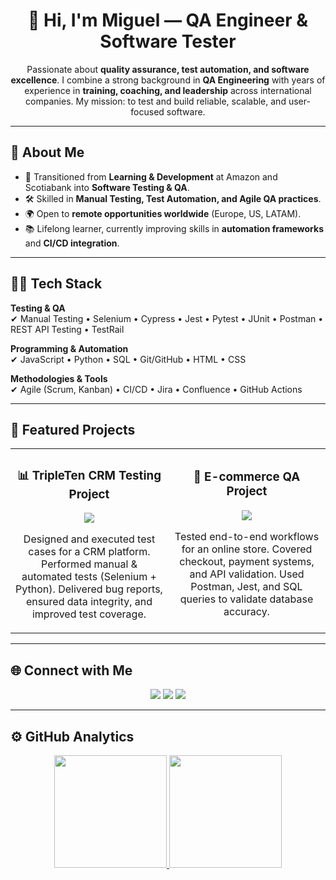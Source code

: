 <div align="center">
  <h1>👋 Hi, I'm Miguel — QA Engineer & Software Tester</h1>
  <p>
    Passionate about <strong>quality assurance, test automation, and software excellence</strong>.  
    I combine a strong background in <strong>QA Engineering</strong> with years of experience in 
    <strong>training, coaching, and leadership</strong> across international companies.  
    My mission: to test and build reliable, scalable, and user-focused software.  
  </p>
</div>

---

## 🚀 About Me
- 🎯 Transitioned from **Learning & Development** at Amazon and Scotiabank into **Software Testing & QA**.  
- 🛠️ Skilled in **Manual Testing, Test Automation, and Agile QA practices**.  
- 🌍 Open to **remote opportunities worldwide** (Europe, US, LATAM).  
- 📚 Lifelong learner, currently improving skills in **automation frameworks** and **CI/CD integration**.  

---

## 🧑‍💻 Tech Stack

**Testing & QA**  
✔ Manual Testing • Selenium • Cypress • Jest • Pytest • JUnit • Postman • REST API Testing • TestRail  

**Programming & Automation**  
✔ JavaScript • Python • SQL • Git/GitHub • HTML • CSS  

**Methodologies & Tools**  
✔ Agile (Scrum, Kanban) • CI/CD • Jira • Confluence • GitHub Actions  

---

## 📂 Featured Projects
<table>
<tr>
<td width="50%">
<h3 align="center">📊 TripleTen CRM Testing Project</h3>
<div align="center">
<a href="https://github.com/YourUser/CRM-Testing" target="_blank">
<img src="https://img.shields.io/badge/Code-View%20Project-blue?style=for-the-badge&logo=github" />
</a>
<p>Designed and executed test cases for a CRM platform.  
Performed manual & automated tests (Selenium + Python).  
Delivered bug reports, ensured data integrity, and improved test coverage.</p>
</div>
</td>

<td width="50%">
<h3 align="center">🛒 E-commerce QA Project</h3>
<div align="center">
<a href="https://github.com/YourUser/Ecommerce-QA" target="_blank">
<img src="https://img.shields.io/badge/Code-View%20Project-green?style=for-the-badge&logo=github" />
</a>
<p>Tested end-to-end workflows for an online store.  
Covered checkout, payment systems, and API validation.  
Used Postman, Jest, and SQL queries to validate database accuracy.</p>
</div>
</td>
</tr>
</table>

---

## 🌐 Connect with Me
<p align="center">
<a href="https://www.linkedin.com/in/miguelb11/"><img src="https://img.shields.io/badge/LinkedIn-Connect-blue?style=for-the-badge&logo=linkedin" /></a>
<a href="mailto:miguel@example.com"><img src="https://img.shields.io/badge/Email-Contact-red?style=for-the-badge&logo=gmail" /></a>
<a href="https://github.com/miguelb11"><img src="https://img.shields.io/badge/GitHub-Follow-black?style=for-the-badge&logo=github" /></a>
</p>

---

## ⚙️ GitHub Analytics
<p align="center">
<a href="https://github.com/miguelb11">
  <img height="180em" src="https://github-readme-stats-eight-theta.vercel.app/api?username=miguelb11&show_icons=true&theme=algolia&include_all_commits=true&count_private=true"/>
  <img height="180em" src="https://github-readme-stats-eight-theta.vercel.app/api/top-langs/?username=miguelb11&layout=compact&langs_count=8&theme=algolia"/>
</a>
</p>
